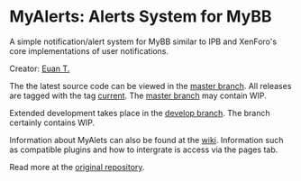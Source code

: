 MyAlerts: Alerts System for MyBB
========

A simple notification/alert system for MyBB similar to IPB and XenForo's core implementations of user notifications.

Creator: [Euan T.][1]

The the latest source code can be viewed in the [master branch][2]. All releases are tagged with the tag [current][3]. The [master branch][2] may contain WIP.

Extended development takes place in the [develop branch][4]. The branch certainly contains WIP.

Information about MyAlets can also be found at the [wiki][5]. Information such as compatible plugins and how to intergrate is access via the pages tab.

Read more at the [original repository][6].

[1]: https://github.com/euantorano
[2]: https://github.com/euantorano/MyAlerts/tree/master
[3]: https://github.com/euantorano/MyAlerts/tree/current
[4]: https://github.com/euantorano/MyAlerts/tree/develop
[5]: https://github.com/euantorano/MyAlerts/wiki
[6]: https://github.com/euantorano/MyAlerts#readme

